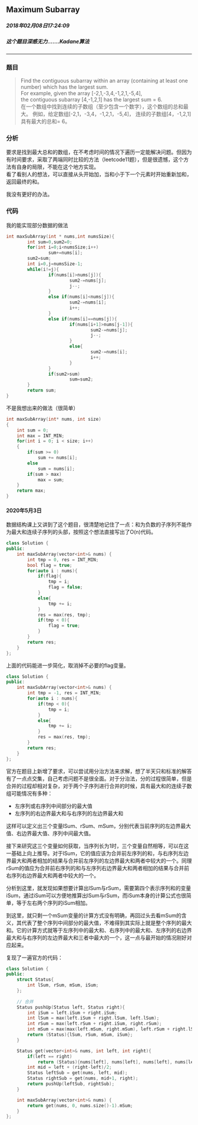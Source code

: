 ## Maximum Subarray
##### 2018年02月08日17:24:09
##### 这个题目深感无力.......Kadane算法
***
### 题目
>Find the contiguous subarray within an array (containing at least one number) which has the largest sum.  
For example, given the array [-2,1,-3,4,-1,2,1,-5,4],  
the contiguous subarray [4,-1,2,1] has the largest sum = 6.  
在一个数组中找到连续的子数组（至少包含一个数字），这个数组的总和最大。 例如，给定数组[-2,1，-3,4，-1,2,1，-5,4]， 连续的子数组[4，-1,2,1]具有最大的总和= 6。
 
### 分析
要求是找到最大总和的数组，在不考虑时间的情况下遍历一定能解决问题。但因为有时间要求，采取了两端同时比较的方法（leetcode11题），但是很遗憾，这个方法有自身的局限，不能在这个地方实现。  
看了看别人的想法，可以直接从头开始加，当和小于下一个元素时开始重新加和，返回最终的和。
  
我没有更好的办法。
### 代码
我的能实现部分数据的做法
```c
int maxSubArray(int * nums,int numsSize){
        int sum=0,sum2=0;
        for(int i=0;i<numsSize;i++)
                sum+=nums[i];
        sum2=sum;
        int i=0,j=numsSize-1;
        while(i!=j){
                if(nums[i]>nums[j]){
                        sum2-=nums[j];
                        j--;
                }
                else if(nums[i]<nums[j]){
                        sum2-=nums[i];
                        i++;
                }
                else if(nums[i]==nums[j]){
                        if(nums[i+1]>nums[j-1]){
                                sum2-=nums[j];
                                j--;
                        }
                        else{
                                sum2-=nums[i];
                                i++;
                        }
                }
                if(sum2>sum)
                        sum=sum2;
        }
        return sum;
}
```
不是我想出来的做法（很简单）
```c
int maxSubArray(int* nums, int size)
{
    int sum = 0;
    int max = INT_MIN;
    for(int i = 0; i < size; i++)
    {
        if(sum >= 0)
            sum += nums[i];
        else
            sum = nums[i];
        if(sum > max)
            max = sum;
    }
    return max;
}
```

#### 2020年5月3日

数据结构课上又讲到了这个题目，很清楚地记住了一点：和为负数的子序列不能作为最大和连续子序列的头部，按照这个想法直接写出了O(n)代码。

```cpp
class Solution {
public:
    int maxSubArray(vector<int>& nums) {
        int tmp = 0, res = INT_MIN;
        bool flag = true;
        for(auto i : nums){
            if(flag){
                tmp = i;
                flag = false;
            }
            else{
                tmp += i;
            }
            res = max(res, tmp);
            if(tmp < 0){
                flag = true;
            }
        }
        return res;
    }
};
```

上面的代码能进一步简化，取消掉不必要的flag变量。

```cpp
class Solution {
public:
    int maxSubArray(vector<int>& nums) {
        int tmp = -1, res = INT_MIN;
        for(auto i : nums){
            if(tmp < 0){
                tmp = i;
            }
            else{
                tmp += i;
            }
            res = max(res, tmp);
        }
        return res;
    }
};
```

官方在题目上新增了要求，可以尝试用分治方法来求解，想了半天只和标准的解答有了一点点交集，自己考虑问题不是很全面。对于分治法，分的过程很简单，但是合并的过程却相对复杂，对于两个子序列进行合并的时候，具有最大和的连续子数组可能情况有多种：

- 左序列或右序列中间部分的最大值
- 左序列的右边界最大和与右序列的左边界最大和

这样可以定义出三个变量lSum、rSum、mSum，分别代表当前序列的左边界最大值、右边界最大值、序列中间最大值。

接下来研究这三个变量如何获取，当序列长为1时，三个变量自然相等，可以在这一基础上向上推导。对于lSum，它的值应该为合并前左序列的和，与右序列左边界最大和两者相加的结果与合并前左序列的左边界最大和两者中较大的一个。同理rSum的值应为合并前右序列的和与左序列右边界最大和两者相加的结果与合并前右序列右边界最大和两者中较大的一个。

分析到这里，就发现如果想要计算出lSum与rSum，需要第四个表示序列和的变量iSum，通过iSum可以方便地推算出lSum与rSum，而iSum本身的计算公式也很简单，等于左右两个序列的iSum相加。

到这里，就只剩一个mSum变量的计算方式没有明确，再回过头去看mSum的含义，其代表了整个序列中间部分的最大值，不难得到其实际上就是整个序列的最大和。它的计算方式就等于左序列中的最大和、右序列中的最大和、左序列的右边界最大和与右序列的左边界最大和三者中最大的一个，这一点与最开始的情况刚好对应起来。

复现了一遍官方的代码：

```cpp
class Solution {
public:
    struct Status{
        int lSum, rSum, mSum, iSum;
    };
    
    // 合并
    Status pushUp(Status left, Status right){
        int iSum = left.iSum + right.iSum;
        int lSum = max(left.iSum + right.lSum, left.lSum);
        int rSum = max(left.rSum + right.iSum, right.rSum);
        int mSum = max(max(left.mSum, right.mSum), left.rSum + right.lSum);
        return (Status){lSum, rSum, mSum, iSum};
    }

    Status get(vector<int>& nums, int left, int right){
        if(left == right)
            return (Status){nums[left], nums[left], nums[left], nums[left]};
        int mid = left + (right-left)/2;
        Status leftSub = get(nums, left, mid);
        Status rightSub = get(nums, mid+1, right);
        return pushUp(leftSub, rightSub);
    }

    int maxSubArray(vector<int>& nums) {
        return get(nums, 0, nums.size()-1).mSum;
    }
};
```